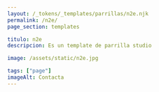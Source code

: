 ```yaml
---
layout: /_tokens/_templates/parrillas/n2e.njk
permalink: /n2e/
page_section: templates

titulo: n2e
descripcion: Es un template de parrilla studio

image: /assets/static/n2e.jpg

tags: ["page"]
imageAlt: Contacta
---
```

